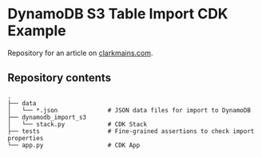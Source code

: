 # DynamoDB S3 Table Import CDK Example

Repository for an article on [clarkmains.com](https://clarkmains.com).

## Repository contents

    .
    ├── data
    │   └── *.json              # JSON data files for import to DynamoDB
    ├── dynamodb_import_s3
    │   └── stack.py            # CDK Stack
    ├── tests                   # Fine-grained assertions to check import properties
    └── app.py                  # CDK App
